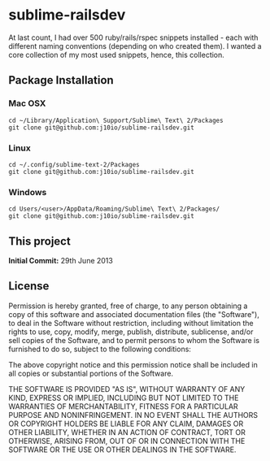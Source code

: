 # sublime-railsdev
At last count, I had over 500 ruby/rails/rspec snippets installed - each with different naming conventions (depending on who created them). I wanted a core collection of my most used snippets, hence, this collection.

## Package Installation

### Mac OSX
    cd ~/Library/Application\ Support/Sublime\ Text\ 2/Packages
    git clone git@github.com:j10io/sublime-railsdev.git
### Linux
    cd ~/.config/sublime-text-2/Packages
    git clone git@github.com:j10io/sublime-railsdev.git
### Windows
    cd Users/<user>/AppData/Roaming/Sublime\ Text\ 2/Packages/
    git clone git@github.com:j10io/sublime-railsdev.git

## This project
**Initial Commit:** 29th June 2013

## License

Permission is hereby granted, free of charge, to any person obtaining a copy of this software and associated documentation files (the "Software"), to deal in the Software without restriction, including without limitation the rights to use, copy, modify, merge, publish, distribute, sublicense, and/or sell copies of the Software, and to permit persons to whom the Software is furnished to do so, subject to the following conditions:

The above copyright notice and this permission notice shall be included in all copies or substantial portions of the Software.

THE SOFTWARE IS PROVIDED "AS IS", WITHOUT WARRANTY OF ANY KIND, EXPRESS OR IMPLIED, INCLUDING BUT NOT LIMITED TO THE WARRANTIES OF MERCHANTABILITY, FITNESS FOR A PARTICULAR PURPOSE AND NONINFRINGEMENT. IN NO EVENT SHALL THE AUTHORS OR COPYRIGHT HOLDERS BE LIABLE FOR ANY CLAIM, DAMAGES OR OTHER LIABILITY, WHETHER IN AN ACTION OF CONTRACT, TORT OR OTHERWISE, ARISING FROM, OUT OF OR IN CONNECTION WITH THE SOFTWARE OR THE USE OR OTHER DEALINGS IN THE SOFTWARE.